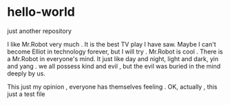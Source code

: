 # hello-world
just another repository 

I like Mr.Robot very much . It is the best TV play I have saw.
Maybe I can't become Elliot in technology forever, but I will try .
Mr.Robot is cool . There is a Mr.Robot in everyone's mind. It just like 
day and night, light and dark, yin and yang . we all possess kind and 
evil , but the evil was buried in the mind deeply by us.

This just my opinion , everyone has themselves feeling . OK, actually , 
this just a test file